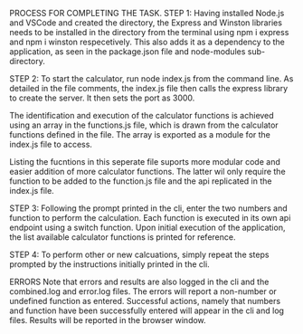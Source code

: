 PROCESS FOR COMPLETING THE TASK.
STEP 1:
Having installed Node.js and VSCode and created the directory, the Express and Winston libraries needs to be installed in the directory from the terminal using npm i express and npm i winston respecetively. This also adds it as a dependency to the application, as seen in the package.json file and node-modules sub-directory.

STEP 2:
To start the calculator, run node index.js from the command line. As detailed in the file comments, the index.js file then calls the express library to create the server. It then sets the port as 3000.

The identification and execution of the calculator functions is achieved using an array in the functions.js file, which is drawn from the calculator functions defined in the file. The array is exported as a module for the index.js file to access. 

Listing the fucntions in this seperate file suports more modular code and easier addition of more calculator functions. The latter wil only require the function to be added to the function.js file and the api replicated in the index.js file.

STEP 3:
Following the prompt printed in the cli, enter the two numbers and function to perform the calculation. Each function is executed in its own api endpoint using a switch function. Upon initial execution of the application, the list available calculator functions is printed for reference.

STEP 4:
To perform other or new calcuations, simply repeat the steps prompted by the instructions initially printed in the cli.

ERRORS
Note that errors and results are also logged in the cli and the combined.log and error.log files. The errors will report a non-number or undefined function as entered. Successful actions, namely that numbers and function have been successfully entered will appear in the cli and log files. Results will be reported in the browser window.

